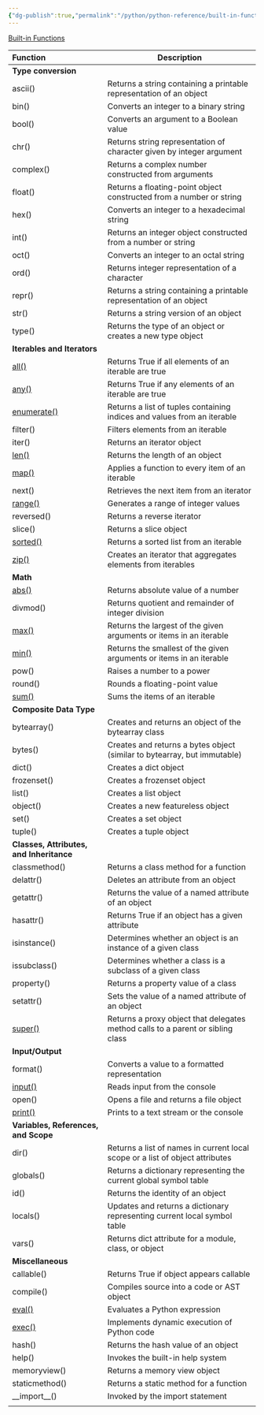 ```yaml
---
{"dg-publish":true,"permalink":"/python/python-reference/built-in-functions/","created":"","updated":""}
---
```


[Built-in Functions](https://realpython.com/python-data-types/#built-in-functions)

| Function                                                                                            | Description                                                                     |
|:--------------------------------------------------------------------------------------------------- | ------------------------------------------------------------------------------- |
| **Type conversion**                                                                                 |                                                                                 |
| ascii()                                                                                             | Returns a string containing a printable representation of an object             |
| bin()                                                                                               | Converts an integer to a binary string                                          |
| bool()                                                                                              | Converts an argument to a Boolean value                                         |
| chr()                                                                                               | Returns string representation of character given by integer argument            |
| complex()                                                                                           | Returns a complex number constructed from arguments                             |
| float()                                                                                             | Returns a floating-point object constructed from a number or string             |
| hex()                                                                                               | Converts an integer to a hexadecimal string                                     |
| int()                                                                                               | Returns an integer object constructed from a number or string                   |
| oct()                                                                                               | Converts an integer to an octal string                                          |
| ord()                                                                                               | Returns integer representation of a character                                   |
| repr()                                                                                              | Returns a string containing a printable representation of an object             |
| str()                                                                                               | Returns a string version of an object                                           |
| type()                                                                                              | Returns the type of an object or creates a new type object                      |
| **Iterables and Iterators**                                                                         |                                                                                 |
| [all()](https://realpython.com/python-all/)                                                         | Returns True if all elements of an iterable are true                            |
| [any()](https://realpython.com/any-python/)                                                         | Returns True if any elements of an iterable are true                            |
| [enumerate()](https://realpython.com/python-enumerate/)                                             | Returns a list of tuples containing indices and values from an iterable         |
| filter()                                                                                            | Filters elements from an iterable                                               |
| iter()                                                                                              | Returns an iterator object                                                      |
| [len()](https://realpython.com/len-python-function/)                                                | Returns the length of an object                                                 |
| [map()](https://realpython.com/python-map-function/)                                                | Applies a function to every item of an iterable                                 |
| next()                                                                                              | Retrieves the next item from an iterator                                        |
| [range()](https://realpython.com/python-range/)                                                     | Generates a range of integer values                                             |
| reversed()                                                                                          | Returns a reverse iterator                                                      |
| slice()                                                                                             | Returns a slice object                                                          |
| [sorted()](https://realpython.com/python-sort/)                                                     | Returns a sorted list from an iterable                                          |
| [zip()](https://realpython.com/python-zip-function/)                                                | Creates an iterator that aggregates elements from iterables                     |
| **Math**                                                                                            |                                                                                 |
| [abs()](https://realpython.com/python-absolute-value/#using-the-built-in-abs-function-with-numbers) | Returns absolute value of a number                                              |
| divmod()                                                                                            | Returns quotient and remainder of integer division                              |
| [max()](https://realpython.com/python-min-and-max/)                                                 | Returns the largest of the given arguments or items in an iterable              |
| [min()](https://realpython.com/python-min-and-max/)                                                 | Returns the smallest of the given arguments or items in an iterable             |
| pow()                                                                                               | Raises a number to a power                                                      |
| round()                                                                                             | Rounds a floating-point value                                                   |
| [sum()](https://realpython.com/python-sum-function/)                                                | Sums the items of an iterable                                                   |
| **Composite Data Type**                                                                             |                                                                                 |
| bytearray()                                                                                         | Creates and returns an object of the bytearray class                            |
| bytes()                                                                                             | Creates and returns a bytes object (similar to bytearray, but immutable)        |
| dict()                                                                                              | Creates a dict object                                                           |
| frozenset()                                                                                         | Creates a frozenset object                                                      |
| list()                                                                                              | Creates a list object                                                           |
| object()                                                                                            | Creates a new featureless object                                                |
| set()                                                                                               | Creates a set object                                                            |
| tuple()                                                                                             | Creates a tuple object                                                          |
| **Classes, Attributes, and Inheritance**                                                            |                                                                                 |
| classmethod()                                                                                       | Returns a class method for a function                                           |
| delattr()                                                                                           | Deletes an attribute from an object                                             |
| getattr()                                                                                           | Returns the value of a named attribute of an object                             |
| hasattr()                                                                                           | Returns True if an object has a given attribute                                 |
| isinstance()                                                                                        | Determines whether an object is an instance of a given class                    |
| issubclass()                                                                                        | Determines whether a class is a subclass of a given class                       |
| property()                                                                                          | Returns a property value of a class                                             |
| setattr()                                                                                           | Sets the value of a named attribute of an object                                |
| [super()](https://realpython.com/python-super/)                                                     | Returns a proxy object that delegates method calls to a parent or sibling class |
| **Input/Output**                                                                                    |                                                                                 |
| format()                                                                                            | Converts a value to a formatted representation                                  |
| [input()](https://realpython.com/python-input-integer/)                                             | Reads input from the console                                                    |
| open()                                                                                              | Opens a file and returns a file object                                          |
| [print()](https://realpython.com/python-print/)                                                     | Prints to a text stream or the console                                          |
| **Variables, References, and Scope**                                                                |                                                                                 |
| dir()                                                                                               | Returns a list of names in current local scope or a list of object attributes   |
| globals()                                                                                           | Returns a dictionary representing the current global symbol table               |
| id()                                                                                                | Returns the identity of an object                                               |
| locals()                                                                                            | Updates and returns a dictionary representing current local symbol table        |
| vars()                                                                                              | Returns dict attribute for a module, class, or object                           |
| **Miscellaneous**                                                                                   |                                                                                 |
| callable()                                                                                          | Returns True if object appears callable                                         |
| compile()                                                                                           | Compiles source into a code or AST object                                       |
| [eval()](https://realpython.com/python-eval-function/)                                              | Evaluates a Python expression                                                   |
| [exec()](https://realpython.com/python-exec/)                                                       | Implements dynamic execution of Python code                                     |
| hash()                                                                                              | Returns the hash value of an object                                             |
| help()                                                                                              | Invokes the built-in help system                                                |
| memoryview()                                                                                        | Returns a memory view object                                                    |
| staticmethod()                                                                                      | Returns a static method for a function                                          |
| \_\_import\_\_()                                                                                    | Invoked by the import statement                                                 |
|                                                                                                     |                                                                                 |